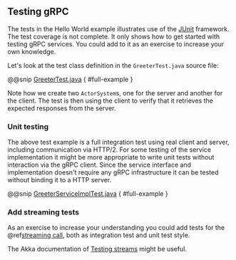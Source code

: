 ## Testing gRPC
 
The tests in the Hello World example illustrates use of the [JUnit](https://junit.org/) framework. The test coverage is not complete. It only shows how to get started with testing gRPC services. You could add to it as an exercise to increase your own knowledge.
 
Let's look at the test class definition in the `GreeterTest.java` source file:
 
@@snip [GreeterTest.java]($g8srctest$/java/com/example/helloworld/GreeterTest.java) { #full-example }

Note how we create two `ActorSystem`s, one for the server and another for the client. The test is then using the client
to verify that it retrieves the expected responses from the server.

### Unit testing

The above test example is a full integration test using real client and server, including communication via HTTP/2.
For some testing of the service implementation it might be more appropriate to write unit tests without interaction
via the gRPC client. Since the service interface and implementation doesn't require any gRPC infrastructure it can
be tested without binding it to a HTTP server.

@@snip [GreeterServiceImplTest.java]($g8srctest$/java/com/example/helloworld/GreeterServiceImplTest.java) { #full-example }

### Add streaming tests

As an exercise to increase your understanding you could add tests for the @ref[streaming call](streaming.md), both as
integration test and unit test style.

The Akka documentation of [Testing streams](https://doc.akka.io/docs/akka/current/stream/stream-testkit.html) might
be useful.
